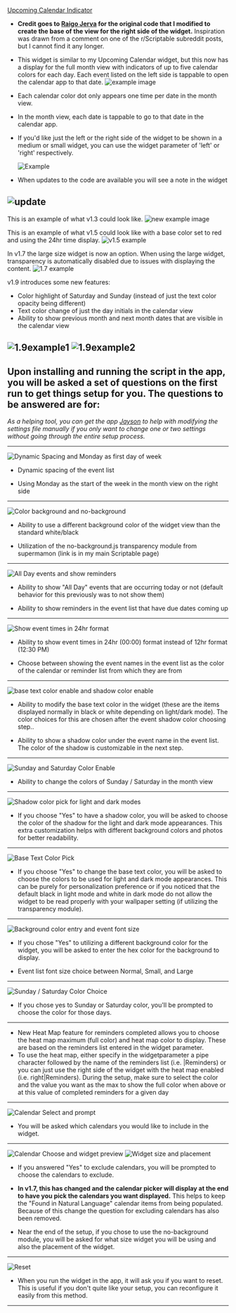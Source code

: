 [Upcoming Calendar Indicator](Upcoming%20Calendar%20Indicator.js)
* **Credit goes to [Raigo Jerva](https://gist.github.com/rudotriton/b51d227c3d1d9cb497829ae45583224f#instructions) for the original code that I modified to create the base of the view for the right side of the widget.**
    Inspiration was drawn from a comment on one of the r/Scriptable subreddit posts, but I cannot find it any longer.

* This widget is similar to my Upcoming Calendar widget, but this now has a display for the full month view with indicators of up to five calendar colors for each day. Each event listed on the left side is tappable to open the calendar app to that date.
![example image](https://i.imgur.com/wz6ZSCG.jpg)
* Each calendar color dot only appears one time per date in the month view.
* In the month view, each date is tappable to go to that date in the calendar app.
* If you'd like just the left or the right side of the widget to be shown in a medium or small widget, you can use the widget parameter of 'left' or 'right' respectively.

    ![Example](https://i.imgur.com/1uZ3wzZ.jpg)
* When updates to the code are available you will see a note in the widget

![update](https://i.imgur.com/JBawO7v.jpg)
---
  This is an example of what v1.3 could look like.
![new example image]( https://i.imgur.com/iUci7ty.jpg)

  This is an example of what v1.5 could look like with a base color set to red and using the 24hr time display.
![v1.5 example](https://i.imgur.com/CORi5YL.jpg)

  In v1.7 the large size widget is now an option. When using the large widget, transparency is automatically disabled due to issues with displaying the content.
  ![1.7 example](https://i.imgur.com/K30Ehrf.jpg)
  
  v1.9 introduces some new features:
  - Color highlight of Saturday and Sunday (instead of just the text color opacity being different)
  - Text color change of just the day initials in the calendar view
  - Ability to show previous month and next month dates that are visible in the calendar view

  ![1.9example1](https://i.imgur.com/8Sxj5ZK.jpg)
  ![1.9example2](https://i.imgur.com/0CQm6Wv.jpg)
---
Upon installing and running the script in the app, you will be asked a set of questions on the first run to get things setup for you. The questions to be answered are for:
---
*As a helping tool, you can get the app [Jayson](https://apps.apple.com/gb/app/jayson/id1447750768) to help with modifying the settings file manually if you only want to change one or two settings without going through the entire setup process.*

---
  ![Dynamic Spacing and Monday as first day of week](https://i.imgur.com/ZTMxt3g.jpg)

  * Dynamic spacing of the event list

  * Using Monday as the start of the week in the month view on the right side
---
  ![Color background and no-background](https://i.imgur.com/cdCuM29.jpg)
  * Ability to use a different background color of the widget view than the standard white/black

  * Utilization of the no-background.js transparency module from supermamon (link is in my main Scriptable page)
---
  ![All Day events and show reminders](https://i.imgur.com/LsQQrTk.jpg)
  * Ability to show "All Day" events that are occurring today or not (default behavior for this previously was to not show them)

  * Ability to show reminders in the event list that have due dates coming up
---
  ![Show event times in 24hr format](https://i.imgur.com/KbHeWST.jpg)
  * Ability to show event times in 24hr (00:00) format instead of 12hr format (12:30 PM)

  * Choose between showing the event names in the event list as the color of the calendar or reminder list from which they are from
---
  ![base text color enable and shadow color enable](https://i.imgur.com/IeYQwnT.jpg)
  * Ability to modify the base text color in the widget (these are the items displayed normally in black or white depending on light/dark mode). The color choices for this are chosen after the event shadow color choosing step..

  * Ability to show a shadow color under the event name in the event list. The color of the shadow is customizable in the next step.
---
  ![Sunday and Saturday Color Enable](https://i.imgur.com/97Ic5UH.png)
  * Ability to change the colors of Sunday / Saturday in the month view
---
  ![Shadow color pick for light and dark modes](https://i.imgur.com/hYEjkmo.jpg)
  * If you choose "Yes" to have a shadow color, you will be asked to choose the color of the shadow for the light and dark mode appearances. This extra customization helps with different background colors and photos for better readability.
---
  ![Base Text Color Pick](https://i.imgur.com/1sZ281Q.jpg)
  * If you choose "Yes" to change the base text color, you will be asked to choose the colors to be used for light and dark mode appearances. This can be purely for personalization preference or if you noticed that the default black in light mode and white in dark mode do not allow the widget to be read properly with your wallpaper setting (if utilizing the transparency module).
---
  ![Background color entry and event font size](https://i.imgur.com/K1cBxB9.jpg)
  * If you chose "Yes" to utilizing a different background color for the widget, you will be asked to enter the hex color for the background to display.

  * Event list font size choice between Normal, Small, and Large
---
  ![Sunday / Saturday Color Choice](https://i.imgur.com/OKDJy0A.jpg)
  * If you chose yes to Sunday or Saturday color, you'll be prompted to choose the color for those days.
---
  * New Heat Map feature for reminders completed allows you to choose the heat map maximum (full color) and heat map color to display. These are based on the reminders list entered in the widget parameter.
  * To use the heat map, either specify in the widgetparameter a pipe character followed by the name of the reminders list (i.e. |Reminders) or you can just use the right side of the widget with the heat map enabled (i.e. right|Reminders). During the setup, make sure to select the color and the value you want as the max to show the full color when above or at this value of completed reminders for a given day
---
  ![Calendar Select and prompt](https://i.imgur.com/a7q2AOU.jpg)
  * You will be asked which calendars you would like to include in the widget.
---
  ![Calendar Choose and widget preview](https://i.imgur.com/LKFvBz7.jpg)
  ![Widget size and placement](https://i.imgur.com/HtO8kXN.jpg)
  * If you answered "Yes" to exclude calendars, you will be prompted to choose the calendars to exclude.
  * **In v1.7, this has changed and the calendar picker will display at the end to have you pick the calendars you want displayed.** This helps to keep the "Found in Natural Language" calendar items from being populated. Because of this change the question for excluding calendars has also been removed.

* Near the end of the setup, if you chose to use the no-background module, you will be asked for what size widget you will be using and also the placement of the widget.
---
![Reset](https://i.imgur.com/w7kYZB9.jpg)
* When you run the widget in the app, it will ask you if you want to reset. This is useful if you don't quite like your setup, you can reconfigure it easily from this method.
---


